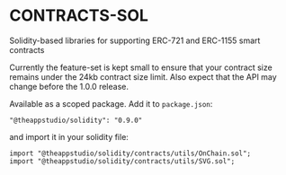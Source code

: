 # CONTRACTS-SOL

Solidity-based libraries for supporting ERC-721 and ERC-1155 smart contracts

Currently the feature-set is kept small to ensure that your contract size remains under the 24kb contract size limit. Also expect that the API may change before the 1.0.0 release.

Available as a scoped package. Add it to `package.json`:

```
"@theappstudio/solidity": "0.9.0"
```

and import it in your solidity file:

```
import "@theappstudio/solidity/contracts/utils/OnChain.sol";
import "@theappstudio/solidity/contracts/utils/SVG.sol";
```
